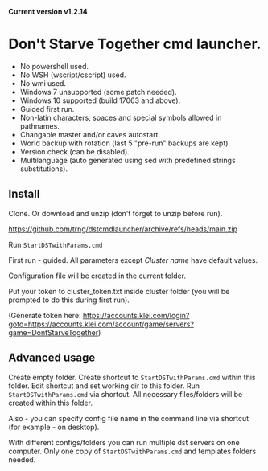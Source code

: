 **Current version v1.2.14**

# Don't Starve Together cmd launcher.

* No powershell used.
* No WSH (wscript/cscript) used.
* No wmi used.
* Windows 7 unsupported (some patch needed).
* Windows 10 supported (build 17063 and above).
* Guided first run.
* Non-latin characters, spaces and special symbols allowed in pathnames.
* Changable master and/or caves autostart.
* World backup with rotation (last 5 "pre-run" backups are kept).
* Version check (can be disabled).
* Multilanguage (auto generated using sed with predefined strings substitutions).

## Install
Clone. Or download and unzip (don't forget to unzip before run).

https://github.com/trng/dstcmdlauncher/archive/refs/heads/main.zip

Run `StartDSTwithParams.cmd`

First run - guided. All parameters except *Cluster name* have default values.

Configuration file will be created in the current folder.

Put your token to cluster_token.txt inside cluster folder (you will be prompted to do this during first run).

(Generate token here: https://accounts.klei.com/login?goto=https://accounts.klei.com/account/game/servers?game=DontStarveTogether)



## Advanced usage
Create empty folder. Create shortcut to `StartDSTwithParams.cmd` within this folder. Edit shortcut and set working dir to this folder. Run `StartDSTwithParams.cmd` via shortcut. All necessary files/folders will be created within this folder.

Also - you can specify config file name in the command line via shortcut (for example - on desktop).

With different configs/folders you can run multiple dst servers on one computer. Only one copy of `StartDSTwithParams.cmd` and templates folders needed.
